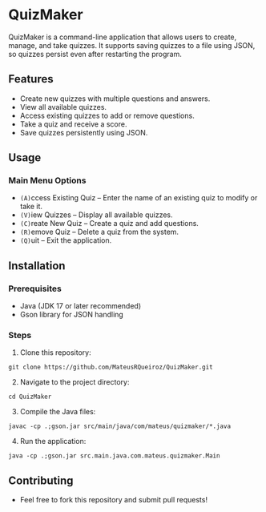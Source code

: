 # QuizMaker

QuizMaker is a command-line application that allows users to create, manage, and take quizzes. It supports saving quizzes to a file using JSON, so quizzes persist even after restarting the program.

##  Features
- Create new quizzes with multiple questions and answers.
- View all available quizzes.
- Access existing quizzes to add or remove questions.
- Take a quiz and receive a score.
- Save quizzes persistently using JSON.


## Usage
### Main Menu Options
- `(A)`ccess Existing Quiz – Enter the name of an existing quiz to modify or take it.
- `(V)`iew Quizzes – Display all available quizzes.
- `(C)`reate New Quiz – Create a quiz and add questions.
- `(R)`emove Quiz – Delete a quiz from the system.
- `(Q)`uit – Exit the application.

## Installation
### Prerequisites

- Java (JDK 17 or later recommended)
- Gson library for JSON handling

### Steps

1. Clone this repository:

``` git clone https://github.com/MateusRQueiroz/QuizMaker.git ```

2. Navigate to the project directory:

``` cd QuizMaker ```

3. Compile the Java files: 

``` javac -cp .;gson.jar src/main/java/com/mateus/quizmaker/*.java ```

4. Run the application: 

``` java -cp .;gson.jar src.main.java.com.mateus.quizmaker.Main ```


## Contributing

- Feel free to fork this repository and submit pull requests!